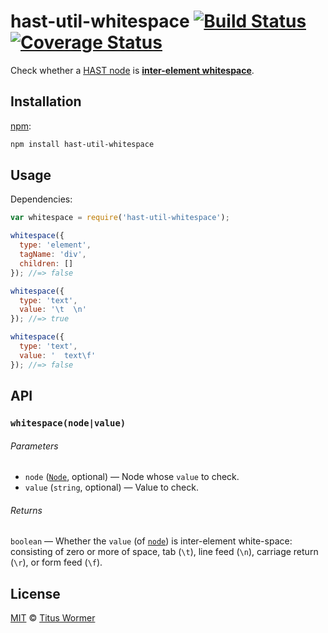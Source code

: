 # hast-util-whitespace [![Build Status][build-badge]][build-page] [![Coverage Status][coverage-badge]][coverage-page]

Check whether a [HAST node][hast] is [**inter-element
whitespace**][spec].

## Installation

[npm][]:

```bash
npm install hast-util-whitespace
```

## Usage

Dependencies:

```javascript
var whitespace = require('hast-util-whitespace');

whitespace({
  type: 'element',
  tagName: 'div',
  children: []
}); //=> false

whitespace({
  type: 'text',
  value: '\t  \n'
}); //=> true

whitespace({
  type: 'text',
  value: '  text\f'
}); //=> false
```

## API

### `whitespace(node|value)`

###### Parameters

*   `node` ([`Node`][node], optional) — Node whose `value` to check.
*   `value` (`string`, optional) — Value to check.

###### Returns

`boolean` — Whether the `value` (of [`node`][text]) is inter-element
white-space: consisting of zero or more of space, tab (`\t`),
line feed (`\n`), carriage return (`\r`), or form feed (`\f`).

## License

[MIT][license] © [Titus Wormer][author]

<!-- Definition -->

[build-badge]: https://img.shields.io/travis/wooorm/hast-util-whitespace.svg

[build-page]: https://travis-ci.org/wooorm/hast-util-whitespace

[coverage-badge]: https://img.shields.io/codecov/c/github/wooorm/hast-util-whitespace.svg

[coverage-page]: https://codecov.io/github/wooorm/hast-util-whitespace?branch=master

[npm]: https://docs.npmjs.com/cli/install

[license]: LICENSE

[author]: http://wooorm.com

[hast]: https://github.com/wooorm/hast

[spec]: https://html.spec.whatwg.org/#inter-element-whitespace

[node]: https://github.com/wooorm/hast#node

[text]: https://github.com/wooorm/hast#text
